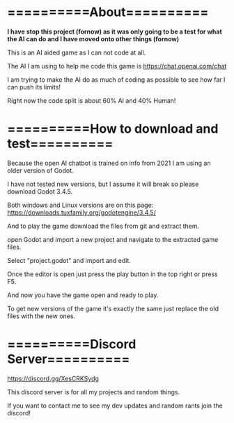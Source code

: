 ==========About==========
=

**I have stop this project (fornow) as it was only going to be a test for what the AI can do and I have moved onto other things (fornow)**

This is an AI aided game as I can not code at all.

The AI I am using to help me code this game is https://chat.openai.com/chat

I am trying to make the AI do as much of coding as possible to see how far I can push its limits!

Right now the code split is about 60% AI and 40% Human!

==========How to download and test==========
=

Because the open AI chatbot is trained on info from 2021 I am using an older version of Godot.

I have not tested new versions, but I assume it will break so please download Godot 3.4.5.

Both windows and Linux versions are on this page: https://downloads.tuxfamily.org/godotengine/3.4.5/

And to play the game download the files from git and extract them.

open Godot and import a new project and navigate to the extracted game files.

Select "project.godot" and import and edit.

Once the editor is open just press the play button in the top right or press F5.

And now you have the game open and ready to play.

To get new versions of the game it's exactly the same just replace the old files with the new ones.

==========Discord Server==========
=
https://discord.gg/XesCRKSydg

This discord server is for all my projects and random things.

If you want to contact me to see my dev updates and random rants join the discord!
